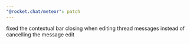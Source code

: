 ```yaml
---
"@rocket.chat/meteor": patch
---
```


fixed the contextual bar closing when editing thread messages instead of cancelling the message edit
